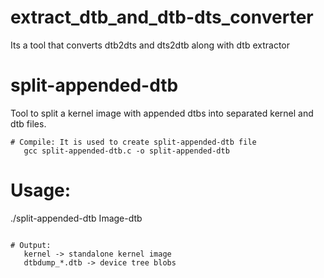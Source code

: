 # extract_dtb_and_dtb-dts_converter
Its a tool that converts dtb2dts and dts2dtb along with dtb extractor

# split-appended-dtb
Tool to split a kernel image with appended dtbs into separated kernel and dtb files.

```
# Compile: It is used to create split-appended-dtb file
   gcc split-appended-dtb.c -o split-appended-dtb

```

# Usage:
   ./split-appended-dtb Image-dtb

```

# Output:
   kernel -> standalone kernel image
   dtbdump_*.dtb -> device tree blobs

```
